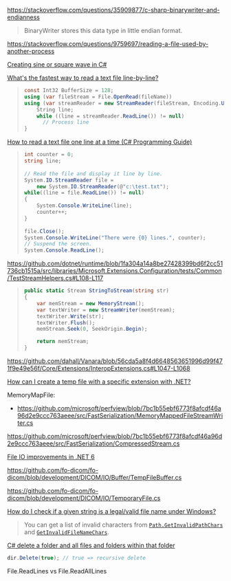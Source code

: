 https://stackoverflow.com/questions/35909877/c-sharp-binarywriter-and-endianness
> BinaryWriter stores this data type in little endian format.

https://stackoverflow.com/questions/9759697/reading-a-file-used-by-another-process

[Creating sine or square wave in C#](https://stackoverflow.com/questions/203890/creating-sine-or-square-wave-in-c-sharp)

[What's the fastest way to read a text file line-by-line?](https://stackoverflow.com/questions/8037070/whats-the-fastest-way-to-read-a-text-file-line-by-line)

> ```cs
> const Int32 BufferSize = 128;
> using (var fileStream = File.OpenRead(fileName))
> using (var streamReader = new StreamReader(fileStream, Encoding.UTF8, true, BufferSize)) {
>     String line;
>     while ((line = streamReader.ReadLine()) != null)
>       // Process line
> }
> ```

[How to read a text file one line at a time (C# Programming Guide)](https://docs.microsoft.com/en-us/dotnet/csharp/programming-guide/file-system/how-to-read-a-text-file-one-line-at-a-time)

> ```csharp
> int counter = 0;  
> string line;  
>   
> // Read the file and display it line by line.  
> System.IO.StreamReader file =
>     new System.IO.StreamReader(@"c:\test.txt");  
> while((line = file.ReadLine()) != null)  
> {  
>     System.Console.WriteLine(line);  
>     counter++;  
> }  
>   
> file.Close();  
> System.Console.WriteLine("There were {0} lines.", counter);  
> // Suspend the screen.  
> System.Console.ReadLine();  
> ```

https://github.com/dotnet/runtime/blob/1fa304a14a8be27428399bd6f2cc51736cb1515a/src/libraries/Microsoft.Extensions.Configuration/tests/Common/TestStreamHelpers.cs#L108-L117

> ```csharp
> public static Stream StringToStream(string str)
> {
>     var memStream = new MemoryStream();
>     var textWriter = new StreamWriter(memStream);
>     textWriter.Write(str);
>     textWriter.Flush();
>     memStream.Seek(0, SeekOrigin.Begin);
> 
>     return memStream;
> }
> ```

https://github.com/dahall/Vanara/blob/56cda5a8f4d6648563651996d99f471f9e49e56f/Core/Extensions/InteropExtensions.cs#L1047-L1068

[How can I create a temp file with a specific extension with .NET?](https://stackoverflow.com/questions/581570/how-can-i-create-a-temp-file-with-a-specific-extension-with-net)

MemoryMapFile:

- https://github.com/microsoft/perfview/blob/7bc1b55ebf6773f8afcdf46a96d2e9ccc763aeee/src/FastSerialization/MemoryMappedFileStreamWriter.cs

https://github.com/microsoft/perfview/blob/7bc1b55ebf6773f8afcdf46a96d2e9ccc763aeee/src/FastSerialization/CompressedStream.cs

[File IO improvements in .NET 6](https://devblogs.microsoft.com/dotnet/file-io-improvements-in-dotnet-6/)

https://github.com/fo-dicom/fo-dicom/blob/development/DICOM/IO/Buffer/TempFileBuffer.cs

https://github.com/fo-dicom/fo-dicom/blob/development/DICOM/IO/TemporaryFile.cs

[How do I check if a given string is a legal/valid file name under Windows?](https://stackoverflow.com/questions/62771/how-do-i-check-if-a-given-string-is-a-legal-valid-file-name-under-windows)

> You can get a list of invalid characters from [`Path.GetInvalidPathChars`](http://msdn.microsoft.com/en-us/library/system.io.path.getinvalidpathchars.aspx) and [`GetInvalidFileNameChars`](http://msdn.microsoft.com/en-us/library/system.io.path.getinvalidfilenamechars.aspx).

[C# delete a folder and all files and folders within that folder](https://stackoverflow.com/questions/2222718/c-sharp-delete-a-folder-and-all-files-and-folders-within-that-folder)

```csharp
dir.Delete(true); // true => recursive delete
```

File.ReadLines vs File.ReadAllLines
